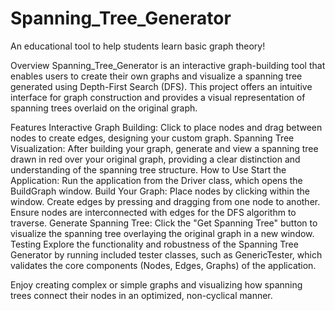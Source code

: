 # Spanning_Tree_Generator
An educational tool to help students learn basic graph theory!

Overview
Spanning_Tree_Generator is an interactive graph-building tool that enables users to create their own graphs and visualize a spanning tree generated using Depth-First Search (DFS). This project offers an intuitive interface for graph construction and provides a visual representation of spanning trees overlaid on the original graph.

Features
Interactive Graph Building: Click to place nodes and drag between nodes to create edges, designing your custom graph.
Spanning Tree Visualization: After building your graph, generate and view a spanning tree drawn in red over your original graph, providing a clear distinction and understanding of the spanning tree structure.
How to Use
Start the Application: Run the application from the Driver class, which opens the BuildGraph window.
Build Your Graph:
Place nodes by clicking within the window.
Create edges by pressing and dragging from one node to another.
Ensure nodes are interconnected with edges for the DFS algorithm to traverse.
Generate Spanning Tree: Click the "Get Spanning Tree" button to visualize the spanning tree overlaying the original graph in a new window.
Testing
Explore the functionality and robustness of the Spanning Tree Generator by running included tester classes, such as GenericTester, which validates the core components (Nodes, Edges, Graphs) of the application.

Enjoy creating complex or simple graphs and visualizing how spanning trees connect their nodes in an optimized, non-cyclical manner.
